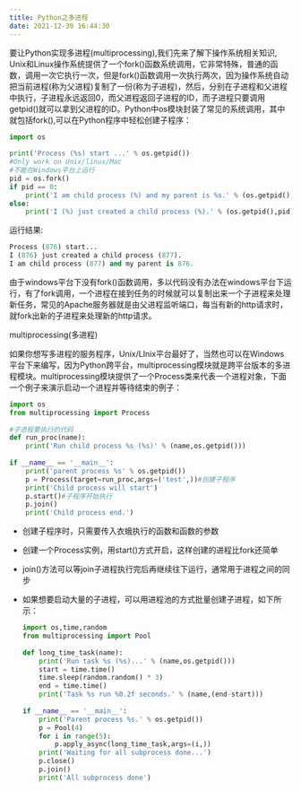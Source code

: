 ```yaml
---
title: Python之多进程
date: 2021-12-30 16:44:30
---
```


要让Python实现多进程(multiprocessing),我们先来了解下操作系统相关知识, Unix和Linux操作系统提供了一个fork()函数系统调用，它非常特殊，普通的函数，调用一次它执行一次，但是fork()函数调用一次执行两次，因为操作系统自动把当前进程(称为父进程)复制了一份(称为子进程)，然后，分别在子进程和父进程中执行，子进程永远返回0，而父进程返回子进程的ID，而子进程只要调用getpid()就可以拿到父进程的ID。Python中os模块封装了常见的系统调用，其中就包括fork(),可以在Python程序中轻松创建子程序：

```python
import os
 
print('Process (%s) start ...' % os.getpid())
#Only work on Unix/linux/Mac
#不能在Windows平台上运行
pid = os.fork()
if pid == 0:
    print('I am child process (%) and my parent is %s.' % (os.getpid(),os.getppid()))
else:
    print('I (%) just created a child process (%).' % (os.getpid(),pid))
```

运行结果:

```python
Process (876) start...
I (876) just created a child process (877).
I am child process (877) and my parent is 876.
```

由于windows平台下没有fork()函数调用，多以代码没有办法在windows平台下运行，有了fork调用，一个进程在接到任务的时候就可以复制出来一个子进程来处理新任务，常见的Apache服务器就是由父进程监听端口，每当有新的http请求时，就fork出新的子进程来处理新的http请求。

multiprocessing(多进程)

如果你想写多进程的服务程序，Unix/LInix平台最好了，当然也可以在Windows平台下来编写，因为Python跨平台，multiprocessing模块就是跨平台版本的多进程模块。multiprocessing模块提供了一个Process类来代表一个进程对象，下面一个例子来演示启动一个进程并等待结束的例子：

```python
import os
from multiprocessing import Process
 
#子进程要执行的代码
def run_proc(name):
    print('Run child process %s (%s)' % (name,os.getpid()))
 
if __name__ == '__main__':
    print('parent process %s' % os.getpid())
    p = Process(target=run_proc,args=('test',))#创建子程序
    print('Child process will start')
    p.start()#子程序开始执行
    p.join()
    print('Child process end.')
```

+ 创建子程序时，只需要传入衣蛾执行的函数和函数的参数

+ 创建一个Process实例，用start()方式开启，这样创建的进程比fork还简单

+ join()方法可以等join子进程执行完后再继续往下运行，通常用于进程之间的同步

+ 如果想要启动大量的子进程，可以用进程池的方式批量创建子进程，如下所示：

  ```python
  import os,time,random
  from multiprocessing import Pool
   
  def long_time_task(name):
      print('Run task %s (%s)...' % (name,os.getpid()))
      start = time.time()
      time.sleep(random.random() * 3)
      end = time.time()
      print('Task %s run %0.2f seconds.' % (name,(end-start)))
   
  if __name__ == '__main__':
      print('Parent process %s.' % os.getpid())
      p = Pool(4)
      for i in range(5):
          p.apply_async(long_time_task,args=(i,))
      print('Waiting for all subprocess done...')
      p.close()
      p.join()
      print('All subprocess done')
  ```

  

